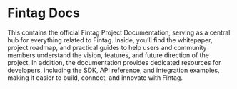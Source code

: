 # Fintag Docs

This contains the official Fintag Project Documentation, serving as a central hub for everything related to Fintag. Inside, you’ll find the whitepaper, project roadmap, and practical guides to help users and community members understand the vision, features, and future direction of the project. In addition, the documentation provides dedicated resources for developers, including the SDK, API reference, and integration examples, making it easier to build, connect, and innovate with Fintag.